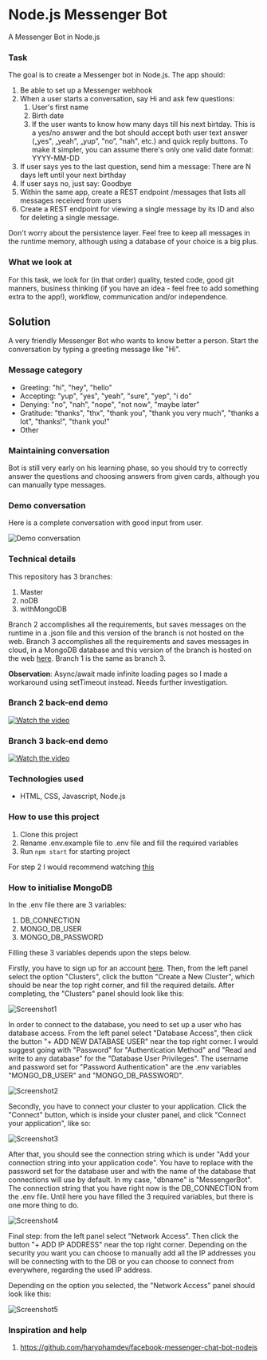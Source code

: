 # Node.js Messenger Bot
A Messenger Bot in Node.js

### Task

The goal is to create a Messenger bot in Node.js. The app should:

1. Be able to set up a Messenger webhook
2. When a user starts a conversation, say Hi and ask few questions:
   1. User's first name
   2. Birth date
   3. If the user wants to know how many days till his next birtday. This is a yes/no answer and the bot should accept both user text answer („yes", „yeah", „yup”, "no”, "nah", etc.) and quick reply buttons. To make it simpler, you can assume there's only one valid date format: YYYY-MM-DD
3. If user says yes to the last question, send him a message: There are N days left until your next birthday
4. If user says no, just say: Goodbye 
5. Within the same app, create a REST endpoint /messages that lists all messages received from users
6. Create a REST endpoint for viewing a single message by its ID and also for deleting a single message.

Don't worry about the persistence layer. Feel free to keep all messages in the runtime memory, although using a database of your choice is a big plus.

### What we look at

For this task, we look for (in that order) quality, tested code, good git manners, business thinking (if you have an idea - feel free to add something extra to the app!), workflow, communication and/or independence.

## Solution

A very friendly Messenger Bot who wants to know better a person. Start the conversation by typing a greeting message like "Hi".

### Message category

- Greeting: "hi", "hey", "hello"
- Accepting: "yup", "yes", "yeah", "sure", "yep", "i do"
- Denying: "no", "nah", "nope", "not now", "maybe later"
- Gratitude: "thanks", "thx", "thank you", "thank you very much", "thanks a lot", "thanks!", "thank you!"
- Other

### Maintaining conversation

Bot is still very early on his learning phase, so you should try to correctly answer the questions and choosing answers from given cards, although you can manually type messages.

### Demo conversation

Here is a complete conversation with good input from user.

![Demo conversation](https://github.com/JusticeBringer/Node.js-Messenger-Bot/blob/master/docPictures/demo.gif)

### Technical details

This repository has 3 branches:

1. Master
2. noDB
3. withMongoDB

Branch 2 accomplishes all the requirements, but saves messages on the runtime in a .json file and this version of the branch is not hosted on the web. 
Branch 3 accomplishes all the requirements and saves messages in cloud, in a MongoDB database and this version of the branch is hosted on the web [here](https://bot-messenger-node-js.herokuapp.com). 
Branch 1 is the same as branch 3.

**Observation**: Async/await made infinite loading pages so I made a workaround using setTimeout instead. Needs further investigation.

### Branch 2 back-end demo
[![Watch the video](https://github.com/JusticeBringer/Node.js-Messenger-Bot/blob/master/docPictures/videoOne.png)](https://www.youtube.com/watch?v=0Jv8TrkaiVA&feature=youtu.be)

### Branch 3 back-end demo
[![Watch the video](https://github.com/JusticeBringer/Node.js-Messenger-Bot/blob/master/docPictures/videoTwo.png)](https://www.youtube.com/watch?v=07d_gAP6bd0&feature=youtu.be)

### Technologies used

- HTML, CSS, Javascript, Node.js

### How to use this project

1. Clone this project
2. Rename .env.example file to .env file and fill the required variables
3. Run ```npm start``` for starting project

For step 2 I would recommend watching [this](https://www.youtube.com/watch?v=Gv-FWOTY4TM&t=2511s)

### How to initialise MongoDB

In the .env file there are 3 variables:

1. DB_CONNECTION
2. MONGO_DB_USER
3. MONGO_DB_PASSWORD

Filling these 3 variables depends upon the steps below.

Firstly, you have to sign up for an account [here](https://account.mongodb.com/account/register?n=%2Fv2%2F5f4fed9616fc651a9ef5d934&nextHash=%23clusters). Then, from the left panel select the option "Clusters", click the button "Create a New Cluster", which should be near the top right corner, and fill the required details.
After completing, the "Clusters" panel should look like this:

![Screenshot1](https://github.com/JusticeBringer/Node.js-Messenger-Bot/blob/master/docPictures/mongo1.png)

In order to connect to the database, you need to set up a user who has database access. From the left panel select "Database Access", then click the button "+ ADD NEW DATABASE USER" near the top right corner. I would suggest going with "Password" for "Authentication Method" and "Read and write to any database" for the "Database User Privileges". The username and password set for "Password Authentication" are the .env variables "MONGO_DB_USER" and "MONGO_DB_PASSWORD".

![Screenshot2](https://github.com/JusticeBringer/Node.js-Messenger-Bot/blob/master/docPictures/mongo4.png)

Secondly, you have to connect your cluster to your application. Click the "Connect" button, which is inside your cluster panel, and click "Connect your application", like so:

![Screenshot3](https://github.com/JusticeBringer/Node.js-Messenger-Bot/blob/master/docPictures/mongo2.png)

After that, you should see the connection string which is under "Add your connection string into your application code". You have to replace <password> with the password set for the database user and <dbname> with the name of the database that connections will use by default. In my case, "dbname" is "MessengerBot". 
The connection string that you have right now is the DB_CONNECTION from the .env file. Until here you have filled the 3 required variables, but there is one more thing to do.

![Screenshot4](https://github.com/JusticeBringer/Node.js-Messenger-Bot/blob/master/docPictures/mongo3.png)

Final step: from the left panel select "Network Access". Then click the button "+ ADD IP ADDRESS" near the top right corner. Depending on the security you want you can choose to manually add all the IP addresses you will be connecting with to the DB or you can choose to connect from everywhere, regarding the used IP address.

Depending on the option you selected, the "Network Access" panel should look like this:

![Screenshot5](https://github.com/JusticeBringer/Node.js-Messenger-Bot/blob/master/docPictures/mongo5.png)

### Inspiration and help

1. https://github.com/haryphamdev/facebook-messenger-chat-bot-nodejs
